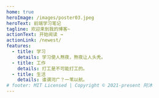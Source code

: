 ```yaml
---
home: true
heroImage: /images/poster03.jpeg
heroText: 前端学习笔记
tagline: 欢迎来到我的博客~
actionText: 开始阅读 →
actionLink: /newest/
features:
  - title: 学习
    details: 学习使人熬夜，熬夜让人头秃。
  - title: 工作
    details: 打工是不可能打工的。
  - title: 生活
    details: 谁谓河广？一苇以航。
# footer: MIT Licensed | Copyright © 2021-present 阿沐
---
```


<home-footer />